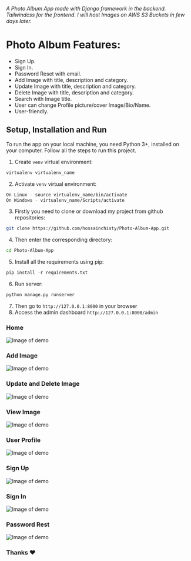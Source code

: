 

*A Photo Album App made with Django framework in the backend. Tailwindcss for the frontend. I will host Images on AWS S3 Buckets in few days later.*

# Photo Album Features:
* Sign Up.
* Sign In.
* Password Reset with email.
* Add Image with title, description and category.
* Update Image with title, description and category.
* Delete Image with title, description and category.
* Search with Image title.
* User can change Profile picture/cover Image/Bio/Name.
* User-friendly.
## Setup, Installation and Run

To run the app on your local machine, you need Python 3+, installed on your computer. Follow all the steps to run this project.
   
1.  Create `venv` virtual environment:
```bash
virtualenv virtualenv_name
```
    
2.  Activate `venv` virtual environment:
```bash
On Linux - source virtualenv_name/bin/activate
On Windows - virtualenv_name/Scripts/activate
```

3. Firstly you need to clone or download my project from github repositories:
```bash
git clone https://github.com/hossainchisty/Photo-Album-App.git
```

4. Then enter the corresponding directory:
```bash
cd Photo-Album-App
```
    
5. Install all the requirements using pip:
```python
pip install -r requirements.txt
``` 

6.	Run server:
```python
python manage.py runserver
```

7. Then go to ```http://127.0.0.1:8000``` in your browser
8. Access the admin dashboard ```http://127.0.0.1:8000/admin```

### Home 
![Image of demo](https://github.com/hossainchisty/Photo-Album-App/blob/master/demo/homepage.png)

### Add Image 
![Image of demo](https://github.com/hossainchisty/Photo-Album-App/blob/master/demo/addphoto.png)

### Update and Delete Image 
![Image of demo](https://github.com/hossainchisty/Photo-Album-App/blob/master/demo/updatephoto.png)

### View Image 
![Image of demo](https://github.com/hossainchisty/Photo-Album-App/blob/master/demo/viewphoto.png)

### User Profile
![Image of demo](https://github.com/hossainchisty/Photo-Album-App/blob/master/demo/userprofile.png)

### Sign Up
![Image of demo](https://github.com/hossainchisty/Photo-Album-App/blob/master/demo/sign-up.png)

### Sign In
![Image of demo](https://github.com/hossainchisty/Photo-Album-App/blob/master/demo/sign-in.png)

### Password Rest
![Image of demo](https://github.com/hossainchisty/Photo-Album-App/blob/master/demo/password-rest.png)

### Thanks ❤ 
